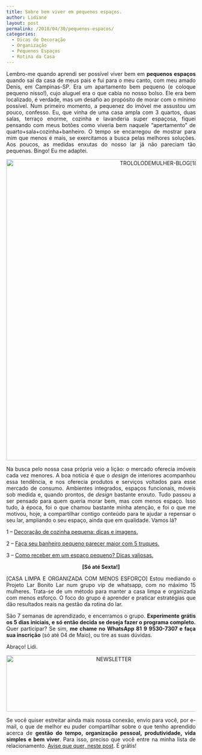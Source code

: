 ```yaml
---
title: Sobre bem viver em pequenos espaços.
author: Lidiane
layout: post
permalink: /2018/04/30/pequenos-espacos/
categories:
  - Dicas de Decoração
  - Organização
  - Pequenos Espaços
  - Rotina da Casa
---
```

<p align="justify">
  Lembro-me quando aprendi ser possível viver bem em <strong>pequenos espaços</strong> quando saí da casa de meus pais e fui para o meu canto, com meu amado Denis, em Campinas-SP. Era um apartamento bem pequeno (e coloque pequeno nisso!), cujo aluguel era o que cabia no nosso bolso. Ele era bem localizado, é verdade, mas um desafio ao propósito de morar com o mínimo possível. Num primeiro momento, a pequenez do imóvel me assustou um pouco, confesso. Eu, que vinha de uma casa ampla com 3 quartos, duas salas, terraço enorme, cozinha e lavanderia super espaçosa, fiquei pensando com meus botões como viveria bem naquele “apertamento” de quarto+sala+cozinha+banheiro. O tempo se encarregou de mostrar para mim que menos é mais, se exercitamos a busca pelas melhores soluções. Aos poucos, as medidas enxutas do nosso lar já não pareciam tão pequenas. Bingo! Eu me adaptei.
</p>

<p align="center">
  <img class="alignnone size-full wp-image-14613" src="https://www.trololodemulher.com.br/2018/04/TROLOLODEMULHER-BLOG18.jpg" alt="TROLOLODEMULHER-BLOG[18]" width="800" height="800" />
</p>

<p align="justify">
  Na busca pelo nossa casa própria veio a lição: o mercado oferecia imóveis cada vez menores. A boa notícia é que o <em>design</em> de interiores acompanhou essa tendência, e nos oferecia produtos e serviços voltados para esse mercado de consumo. Ambientes integrados, espaços funcionais, móveis sob medida e, quando prontos, de <em>design</em> bastante enxuto. Tudo passou a ser pensado para quem queria morar bem, mas com menos espaço. Isso tudo, à época, foi o que chamou bastante minha atenção, e foi o que me motivou, hoje, a compartilhar contigo conteúdo para te ajudar a repensar o seu lar, ampliando o seu espaço, ainda que em qualidade. Vamos lá?
</p>

<p align="justify">
  1 – <a href="http://www.trololodemulher.com.br/2016/03/07/decoracao-de-cozinha-pequena/" target="_blank" rel="noopener noreferrer">Decoração de cozinha pequena: dicas e imagens.</a>
</p>

<p align="justify">
  2 – <a href="http://www.trololodemulher.com.br/2016/02/19/banheiro-pequeno/" target="_blank" rel="noopener noreferrer">Faça seu banheiro pequeno parecer maior com 5 truques.</a>
</p>

<p align="justify">
  3 – <a href="http://www.trololodemulher.com.br/2014/11/17/receber-espaco-pequeno/" target="_blank" rel="noopener noreferrer">Como receber em um espaço pequeno? Dicas valiosas.</a>
</p>

<p align="center">
  <strong>[Só até Sexta!]</strong>
</p>

<p align="justify">
  [CASA LIMPA E ORGANIZADA COM MENOS ESFORÇO] Estou mediando o Projeto Lar Bonito Lar num grupo vip de whatsapp, com no máximo 15 mulheres. Trata-se de um método para manter a casa limpa e organizada com menos esforço. O foco do grupo é aprender e praticar estratégias que dão resultados reais na gestão da rotina do lar.
</p>

<p align="justify">
  São 7 semanas de aprendizado, e encerramos o grupo. <strong>Experimente grátis os 5 dias iniciais, e só então decida se deseja fazer o programa completo.</strong> Quer participar? Se sim, <strong>me chame no WhatsApp 81 9 9530-7307 e faça sua inscrição</strong> (só até 04 de Maio), ou tire as suas dúvidas.
</p>

<p align="justify">
  Abraço! Lidi.
</p>

<p align="center">
  <img class="alignnone size-full wp-image-14610" src="https://www.trololodemulher.com.br/2018/04/NEWSLETTER.png" alt="NEWSLETTER" width="556" height="150" />
</p>

<p align="justify">
  Se você quiser estreitar ainda mais nossa conexão, envio para você, por e-mail, o que de melhor eu puder compartilhar sobre o que tenho aprendido acerca de <strong>gestão do tempo, organização pessoal, produtividade, vida simples e bem viver</strong>. Para isso, preciso que você entre na minha lista de relacionamento. <a href="http://www.trololodemulher.com.br/2018/02/28/newsletter/" target="_blank" rel="noopener noreferrer">Avise que quer, neste post</a>. É grátis!
</p>

<p align="justify">